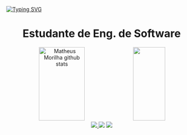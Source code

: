 [![Typing SVG](https://readme-typing-svg.herokuapp.com/?color=2F81F7&size=35&center=true&vCenter=true&width=1000&lines=Olá,+meu+nome+é+Matheus+Morilha)](https://git.io/typing-svg)

<h1 align="center">Estudante de Eng. de Software</h1>

<div align="center">  
  <img width="49%" height="195px" src="https://github-readme-stats.vercel.app/api?username=MatheusMorilha&show_icons=true&count_private=true&hide_border=true&title_color=2F81F7&icon_color=003BA2&text_color=c9d1d9&bg_color=0d1117" alt="Matheus Morilha github stats" /> 
  <img width="41%" height="195px" src="https://github-readme-stats.vercel.app/api/top-langs/?username=MatheusMorilha&layout=compact&hide_border=true&title_color=2F81F7&text_color=ff91a4&bg_color=0d1117" />
</div>

<div align="center"> 
<a href="https://www.instagram.com/matheus_morilha/" target="_blank"><img src="https://img.shields.io/badge/-Instagram-%23E4405F?style=for-the-badge&logo=instagram&logoColor=white"</a>
<a href="mailto:matheusmorilha04@gmail.com"> <img src="https://img.shields.io/badge/-Gmail-%23333?style=for-the-badge&logo=gmail&logoColor=white" target="_blank"></a>
<a href="https://www.linkedin.com/in/matheus-bruckmann-morilha-teles-64b536256/" target="_blank"><img src="https://img.shields.io/badge/-LinkedIn-%230077B5?style=for-the-badge&logo=linkedin&logoColor=white" target="_blank"></a> 
</div>




